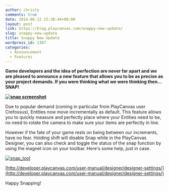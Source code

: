 ```yaml
---
author: christy
comments: true
date: 2014-06-12 15:38:44+00:00
layout: post
link: https://blog.playcanvas.com/snappy-new-update/
slug: snappy-new-update
title: Snappy New Update
wordpress_id: 1307
categories:
  - Announcement
  - Features
---
```


**Game developers and the idea of perfection are never far apart and we are pleased to announce a new feature that allows you to be as precise as your project demands. If you were thinking what we were thinking then…SNAP!**

**[![snap screenshot](https://blog.playcanvas.com/wp-content/uploads/2014/06/snap-screenshot.jpg)](http://blog.playcanvas.com/wp-content/uploads/2014/06/snap-screenshot.jpg)**

Due to popular demand (coming in particular from PlayCanvas user Crefossus), Entities now move incrementally as default. This feature allows you to quickly measure and perfectly place where your Entities need to be, no need to rotate the camera to make sure your items are perfectly in line.

However if the fate of your game rests on being between our increments, have no fear. Holding shift will disable Snap while in the PlayCanvas Designer, you can also check and toggle the status of the snap function by using the magnet icon on your toolbar. Here's some help, just in case.

[![snap_tool](https://blog.playcanvas.com/wp-content/uploads/2014/06/snap_tool.png)](http://blog.playcanvas.com/wp-content/uploads/2014/06/snap_tool.png)

[http://developer.playcanvas.com/user-manual/designer/designer-settings/](http://developer.playcanvas.com/user-manual/designer/designer-settings/)

Happy Snapping!
